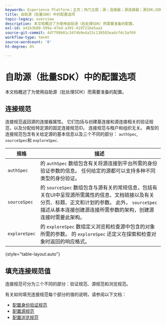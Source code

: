 ```yaml
---
keywords: Experience Platform；主页；热门主题；源；连接器；源连接器；源SDK;SDK
title: 自助源（批量SDK）中的配置选项
topic-legacy: overview
description: 本文档概述了为使用自助源（批处理SDK）而需要准备的配置。
exl-id: a41b3b80-599a-47ed-a391-419721be5aa2
source-git-commit: 4d7799b01c34f4b9e4a33c130583eadcfdc3af69
workflow-type: tm+mt
source-wordcount: '0'
ht-degree: 0%

---
```


# 自助源（批量SDK）中的配置选项

本文档概述了为使用自助源（批处理SDK）而需要准备的配置。

## 连接规范

连接规范返回源的连接器属性。 它们包括与创建基连接和源连接相关的验证规范，以及分配给特定源的固定连接规范ID。 连接规范与租户和组织无关。 典型的连接规范包含有关给定源的基本信息以及三个不同的部分： `authSpec`, `sourceSpec`和 `exploreSpec`.

| 规格 | 描述 |
| --- | --- |
| `authSpec` | 的 `authSpec` 数组包含有关将源连接到平台所需的身份验证参数的信息。 任何给定的源都可以支持多种不同类型的身份验证。 |
| `sourceSpec` | 的 `sourceSpec` 数组包含与源有关的常规信息，包括有关在UI中呈现源所需属性的信息、文档链接以及有关分页、标题、正文和计划的参数。 此外， `sourceSpec` 描述从基本连接创建源连接所需参数的架构，创建源连接时需要此架构。 |
| `exploreSpec` | 的 `exploreSpec` 数组定义浏览和检查源中包含的对象所需的参数。 的 `exploreSpec` 还定义在探索和检查对象时返回的响应格式。 |

{style=&quot;table-layout:auto&quot;}

## 填充连接规范值

连接规范可分为三个不同的部分：验证规范、源规范和浏览规范。

有关如何填充连接规范每个部分的值的说明，请参阅以下文档：

* [配置身份验证规范](./authspec.md)
* [配置源规范](./sourcespec.md)
* [配置浏览规范](./explorespec.md)
